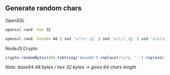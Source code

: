 ## Generate random chars

OpenSSL
```sh
openssl rand -hex 32
```
```sh
openssl rand -base64 48 | sed 's/\+/-/g' | sed 's/\//_/g' | sed 's/=//g'
```

NodeJS Crypto
```js
crypto.randomBytes(48).toString('base64').replace(/\+/g, '-').replace(/\//g, '_').replace(/=/g, '')
```

_Note: base64 48 bytes / hex 32 bytes -> gives 64 chars length_
